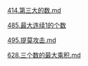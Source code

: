 [414.第三大的数.md](./1.数组/数组的遍历/414.第三大的数.md)

[485.最大连续1的个数](./1.数组/数组的遍历/485.最大连续1的个数.md)

[495.提莫攻击.md](./1.数组/数组的遍历/495.提莫攻击.md)

[628.三个数的最大乘积.md](./1.数组/数组的遍历/628.三个数的最大乘积.md)

